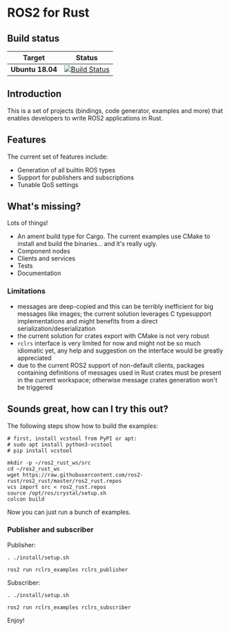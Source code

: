 ROS2 for Rust
=============

Build status
------------

| Target | Status |
|----------|--------|
| **Ubuntu 18.04** | [![Build Status](https://dev.azure.com/ros2-rust/ros2-rust/_apis/build/status/ros2-rust.ros2_rust?branchName=master)](https://dev.azure.com/ros2-rust/ros2-rust/_build/latest?definitionId=1&branchName=master) |

Introduction
------------

This is a set of projects (bindings, code generator, examples and more) that enables developers to write ROS2
applications in Rust.

Features
--------

The current set of features include:
- Generation of all builtin ROS types
- Support for publishers and subscriptions
- Tunable QoS settings

What's missing?
---------------

Lots of things!
- An ament build type for Cargo. The current examples use CMake to install and build the binaries... and it's really ugly.
- Component nodes
- Clients and services
- Tests
- Documentation

### Limitations

- messages are deep-copied and this can be terribly inefficient for big messages like images; the current solution leverages C typesupport implementations and might benefits from a direct serialization/deserialization
- the current solution for crates export with CMake is not very robust
- `rclrs` interface is very limited for now and might not be so much idiomatic yet, any help and suggestion on the interface would be greatly appreciated
- due to the current ROS2 support of non-default clients, packages containing definitions of messages used in Rust crates must be present in the current workspace; otherwise message crates generation won't be triggered

Sounds great, how can I try this out?
-------------------------------------

The following steps show how to build the examples:

```
# first, install vcstool from PyPI or apt:
# sudo apt install python3-vcstool
# pip install vcstool

mkdir -p ~/ros2_rust_ws/src
cd ~/ros2_rust_ws
wget https://raw.githubusercontent.com/ros2-rust/ros2_rust/master/ros2_rust.repos
vcs import src < ros2_rust.repos
source /opt/ros/crystal/setup.sh
colcon build
```

Now you can just run a bunch of examples.

### Publisher and subscriber

Publisher:

```
. ./install/setup.sh

ros2 run rclrs_examples rclrs_publisher
```

Subscriber:

```
. ./install/setup.sh

ros2 run rclrs_examples rclrs_subscriber
```

Enjoy!
